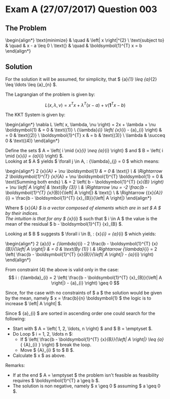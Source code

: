 # Exam A (27/07/2017) Question 003

## The Problem

\begin{align*}
    \text{minimize}     & \quad & \left\| x \right\|^{2} \\
    \text{subject to}   & \quad & x - a \leq 0 \\
    \text{}             & \quad & \boldsymbol{1}^{T} x = b
\end{align*}

## Solution

For the solution it will be assumed, for simplicity, that $ {a}_{1} \leq {a}_{2} \leq \ldots \leq {a}_{n} $.

The Lagrangian of the problem is given by:

$$ L \left( x, \lambda, \nu \right) = {x}^{T} x + {\lambda}^{T} \left( x - a \right) + \nu \left( \boldsymbol{1}^{T} x - b \right) $$

The KKT System is given by:

\begin{align*}
    \nabla L \left( x, \lambda, \nu \right) = 2x + \lambda + \nu \boldsymbol{1} & = 0 & \text{(1)} \\
    {\lambda}_{i} \left( {x}_{i} - {a}_{i} \right) & = 0 & \text{(2)} \\
    \boldsymbol{1}^{T} x & = b & \text{(3)} \\
    \lambda & \succeq 0 & \text{(4)}
\end{align*}

Define the sets $ A = \left\{ i \mid {x}_{i} \neq {a}_{i} \right\} $ and $ B = \left\{ i \mid {x}_{i} = {a}_{i} \right\} $.  
Looking at $ A $ yields $ \forall j \in A, \: {\lambda}_{j} = 0 $ which means:

\begin{align*}
    2 {x}_{A} + \nu \boldsymbol{1} & = 0 & \text{} \\
    & \Rightarrow 2 \boldsymbol{1}^{T} {x}_{A} + \nu \boldsymbol{1}^{T} \boldsymbol{1} = 0 & \text{Summing both ends} \\
    & = 2 \left( b - \boldsymbol{1}^{T} {x}_{B} \right) + \nu \left| A \right| & \text{By (3)} \\
    & \Rightarrow \nu = -2 \frac{b - \boldsymbol{1}^{T} {x}_{B}}{\left| A \right|} & \text{} \\
    & \Rightarrow {{x}_{A}}_{i} = \frac{b - \boldsymbol{1}^{T} {x}_{B}}{\left| A \right|}
\end{align*}

Where $ {x}_{A} $ is a vector composed of elements which are in set $ A $ by their indices.  
The intuition is that for any $ {x}_{i} $ such that $ i \in A $ the value is the mean of the residual $ b - \boldsymbol{1}^{T} {x}_{B} $.

Looking at $ B $ suggests $ \forall i \in B, \: {x}_{i} = {a}_{i} $ which yields:

\begin{align*}
    2 {a}_{i} + {\lambda}_{i} - 2 \frac{b - \boldsymbol{1}^{T} {x}_{B}}{\left| A \right|} & = 0 & \text{By (1)} \\
    & \Rightarrow {\lambda}_{i} = 2 \left( \frac{b - \boldsymbol{1}^{T} {x}_{B}}{\left| A \right|} - {a}_{i} \right)
\end{align*}

From constraint (4) the above is valid only in the case:
$$ i : {\lambda}_{i} = 2 \left( \frac{b - \boldsymbol{1}^{T} {x}_{B}}{\left| A \right|} - {a}_{i} \right) \geq 0 $$

Since, for the case with no constraints of $ a $ the solution would be given by the mean, namely $ x = \frac{b}{n} \boldsymbol{1} $ the logic is to increase $ \left| A \right| $.

Since $ {a}_{i} $ are sorted in ascending order one could search for the following:

 * Start with $ A = \left\{ 1, 2, \ldots, n \right\} $ and $ B = \emptyset $.
 * Do Loop $ i = 1, 2, \ldots n $:
     * If $ \left( \frac{b - \boldsymbol{1}^{T} {x}_{B}}{\left| A \right|} \leq {a}_{ {A}_{i} } \right) $ break the loop.
     * Move $ {A}_{i} $ to $ B $.
 * Calculate $ x $ as above.

Remarks:

 * If at the end $ A = \emptyset $ the problem isn't feasible as feasibility requires $ \boldsymbol{1}^{T} a \geq b $.
 * The solution is non negative, namely $ x \geq 0 $ assuming $ a \geq 0 $.


 

